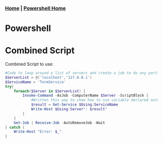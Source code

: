 ### [Home](../Home.md) | [Powershell Home](../PowerShell/Powershell.md)

# Powershell


# Combined Script
Combined Script to use:
```powershell
#Code to loop around a list of servers and create a job to do any particular task (stop / start services etc....)
$ServerList = @('localhost','127.0.0.1')
$ServiceName = 'TermService'
try{
    foreach($Server in $ServerList) {
        Invoke-Command -AsJob -ComputerName $Server -ScriptBlock {
            #Written this way to show how to use variable declared outside of the "Invoke-Command" cmdlet
            $result = Get-Service $Using:ServiceName
            Write-Host $Using:Server": $result"
        }
    }
    Get-Job | Receive-Job -AutoRemoveJob -Wait
} catch {
    Write-Host "Error: $_"
}
```